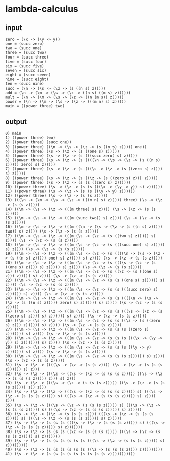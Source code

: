 # lambda-calculus

## input

    zero = (\x -> (\y -> y))
    one = (succ zero)
    two = (succ one)
    three = (succ two)
    four = (succ three)
    five = (succ four) 
    six = (succ five)
    seven = (succ six)
    eight = (succ seven)
    nine = (succ eight)
    ten = (succ nine)
    succ = (\n -> (\s -> (\z -> (s ((n s) z)))))
    add = (\n -> (\m -> (\s -> (\z -> ((n s) ((m s) z))))))
    mult = (\n -> (\m -> (\s -> (\z -> ((n (m s)) z)))))
    power = (\n -> (\m -> (\s -> (\z -> (((m n) s) z)))))
    main = ((power three) two)

## output

    0) main
    1) ((power three) two)
    2) ((power three) (succ one))
    3) ((power three) ((\n -> (\s -> (\z -> (s ((n s) z))))) one))
    4) ((power three) (\s -> (\z -> (s ((one s) z)))))
    5) ((power three) (\s -> (\z -> (s (((succ zero) s) z)))))
    6) ((power three) (\s -> (\z -> (s ((((\n -> (\s -> (\z -> (s ((n s) z))))) zero) s) z)))))
    7) ((power three) (\s -> (\z -> (s (((\s -> (\z -> (s ((zero s) z)))) s) z)))))
    8) ((power three) (\s -> (\z -> (s ((\z -> (s ((zero s) z))) z)))))
    9) ((power three) (\s -> (\z -> (s (s ((zero s) z))))))
    10) ((power three) (\s -> (\z -> (s (s (((\x -> (\y -> y)) s) z))))))
    11) ((power three) (\s -> (\z -> (s (s ((\y -> y) z))))))
    12) ((power three) (\s -> (\z -> (s (s z)))))
    13) (((\n -> (\m -> (\s -> (\z -> (((m n) s) z))))) three) (\s -> (\z -> (s (s z)))))
    14) ((\m -> (\s -> (\z -> (((m three) s) z)))) (\s -> (\z -> (s (s z)))))
    15) ((\m -> (\s -> (\z -> (((m (succ two)) s) z)))) (\s -> (\z -> (s (s z)))))
    16) ((\m -> (\s -> (\z -> (((m ((\n -> (\s -> (\z -> (s ((n s) z))))) two)) s) z)))) (\s -> (\z -> (s (s z)))))
    17) ((\m -> (\s -> (\z -> (((m (\s -> (\z -> (s ((two s) z))))) s) z)))) (\s -> (\z -> (s (s z)))))
    18) ((\m -> (\s -> (\z -> (((m (\s -> (\z -> (s (((succ one) s) z))))) s) z)))) (\s -> (\z -> (s (s z)))))
    19) ((\m -> (\s -> (\z -> (((m (\s -> (\z -> (s ((((\n -> (\s -> (\z -> (s ((n s) z))))) one) s) z))))) s) z)))) (\s -> (\z -> (s (s z)))))
    20) ((\m -> (\s -> (\z -> (((m (\s -> (\z -> (s (((\s -> (\z -> (s ((one s) z)))) s) z))))) s) z)))) (\s -> (\z -> (s (s z)))))
    21) ((\m -> (\s -> (\z -> (((m (\s -> (\z -> (s ((\z -> (s ((one s) z))) z))))) s) z)))) (\s -> (\z -> (s (s z)))))
    22) ((\m -> (\s -> (\z -> (((m (\s -> (\z -> (s (s ((one s) z)))))) s) z)))) (\s -> (\z -> (s (s z)))))
    23) ((\m -> (\s -> (\z -> (((m (\s -> (\z -> (s (s (((succ zero) s) z)))))) s) z)))) (\s -> (\z -> (s (s z)))))
    24) ((\m -> (\s -> (\z -> (((m (\s -> (\z -> (s (s ((((\n -> (\s -> (\z -> (s ((n s) z))))) zero) s) z)))))) s) z)))) (\s -> (\z -> (s (s z)))))
    25) ((\m -> (\s -> (\z -> (((m (\s -> (\z -> (s (s (((\s -> (\z -> (s ((zero s) z)))) s) z)))))) s) z)))) (\s -> (\z -> (s (s z)))))
    26) ((\m -> (\s -> (\z -> (((m (\s -> (\z -> (s (s ((\z -> (s ((zero s) z))) z)))))) s) z)))) (\s -> (\z -> (s (s z)))))
    27) ((\m -> (\s -> (\z -> (((m (\s -> (\z -> (s (s (s ((zero s) z))))))) s) z)))) (\s -> (\z -> (s (s z)))))
    28) ((\m -> (\s -> (\z -> (((m (\s -> (\z -> (s (s (s (((\x -> (\y -> y)) s) z))))))) s) z)))) (\s -> (\z -> (s (s z)))))
    29) ((\m -> (\s -> (\z -> (((m (\s -> (\z -> (s (s (s ((\y -> y) z))))))) s) z)))) (\s -> (\z -> (s (s z)))))
    30) ((\m -> (\s -> (\z -> (((m (\s -> (\z -> (s (s (s z)))))) s) z)))) (\s -> (\z -> (s (s z)))))
    31) (\s -> (\z -> ((((\s -> (\z -> (s (s z)))) (\s -> (\z -> (s (s (s z)))))) s) z)))
    32) (\s -> (\z -> (((\z -> ((\s -> (\z -> (s (s (s z))))) ((\s -> (\z -> (s (s (s z))))) z))) s) z)))
    33) (\s -> (\z -> (((\s -> (\z -> (s (s (s z))))) ((\s -> (\z -> (s (s (s z))))) s)) z)))
    34) (\s -> (\z -> ((\z -> (((\s -> (\z -> (s (s (s z))))) s) (((\s -> (\z -> (s (s (s z))))) s) (((\s -> (\z -> (s (s (s z))))) s) z)))) z)))
    35) (\s -> (\z -> (((\s -> (\z -> (s (s (s z))))) s) (((\s -> (\z -> (s (s (s z))))) s) (((\s -> (\z -> (s (s (s z))))) s) z)))))
    36) (\s -> (\z -> ((\z -> (s (s (s z)))) (((\s -> (\z -> (s (s (s z))))) s) (((\s -> (\z -> (s (s (s z))))) s) z)))))
    37) (\s -> (\z -> (s (s (s (((\s -> (\z -> (s (s (s z))))) s) (((\s -> (\z -> (s (s (s z))))) s) z)))))))
    38) (\s -> (\z -> (s (s (s ((\z -> (s (s (s z)))) (((\s -> (\z -> (s (s (s z))))) s) z)))))))
    39) (\s -> (\z -> (s (s (s (s (s (s (((\s -> (\z -> (s (s (s z))))) s) z)))))))))
    40) (\s -> (\z -> (s (s (s (s (s (s ((\z -> (s (s (s z)))) z)))))))))
    41) (\s -> (\z -> (s (s (s (s (s (s (s (s (s z)))))))))))

